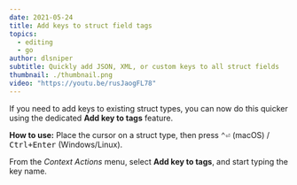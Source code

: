 ```yaml
---
date: 2021-05-24
title: Add keys to struct field tags
topics:
  - editing
  - go
author: dlsniper
subtitle: Quickly add JSON, XML, or custom keys to all struct fields
thumbnail: ./thumbnail.png
video: "https://youtu.be/rusJaogFL78"
---
```


If you need to add keys to existing struct types, you can now do this quicker using the dedicated **Add key to tags** feature.

**How to use:**
Place the cursor on a struct type, then press <kbd>⌃⏎</kbd> (macOS) / <kbd>Ctrl+Enter</kbd> (Windows/Linux).

From the _Context Actions_ menu, select **Add key to tags**, and start typing the key name.
